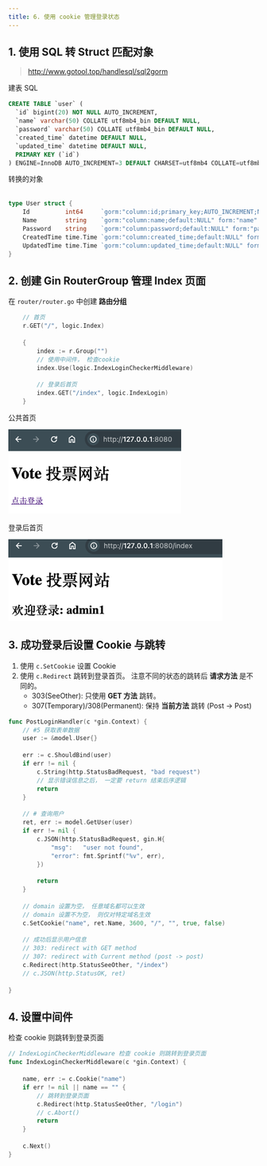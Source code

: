 ```yaml
---
title: 6. 使用 cookie 管理登录状态
---
```



## 1. 使用 SQL 转 Struct 匹配对象

> http://www.gotool.top/handlesql/sql2gorm

建表 SQL

```sql
CREATE TABLE `user` (
  `id` bigint(20) NOT NULL AUTO_INCREMENT,
  `name` varchar(50) COLLATE utf8mb4_bin DEFAULT NULL,
  `password` varchar(50) COLLATE utf8mb4_bin DEFAULT NULL,
  `created_time` datetime DEFAULT NULL,
  `updated_time` datetime DEFAULT NULL,
  PRIMARY KEY (`id`)
) ENGINE=InnoDB AUTO_INCREMENT=3 DEFAULT CHARSET=utf8mb4 COLLATE=utf8mb4_bin;
```

转换的对象

```go

type User struct {
	Id          int64     `gorm:"column:id;primary_key;AUTO_INCREMENT;NOT NULL" form:"id" json:"id"`
	Name        string    `gorm:"column:name;default:NULL" form:"name" json:"name"`
	Password    string    `gorm:"column:password;default:NULL" form:"password" json:"password"`
	CreatedTime time.Time `gorm:"column:created_time;default:NULL" form:"createdTime" json:"createdTime"`
	UpdatedTime time.Time `gorm:"column:updated_time;default:NULL" form:"updatedTime" json:"updatedTime"`
}
```

## 2. 创建 Gin RouterGroup 管理 Index 页面

在 `router/router.go` 中创建 **路由分组**

```go
	// 首页
	r.GET("/", logic.Index)

	{
		index := r.Group("")
		// 使用中间件， 检查cookie
		index.Use(logic.IndexLoginCheckerMiddleware)

		// 登录后首页
		index.GET("/index", logic.IndexLogin)
	}
```

公共首页

![](./index.png)

登录后首页

![](./index-login.png)


## 3. 成功登录后设置 Cookie 与跳转

1. 使用 `c.SetCookie` 设置 Cookie
2. 使用 `c.Redirect` 跳转到登录首页。 注意不同的状态的跳转后 **请求方法** 是不同的。
    + 303(SeeOther): 只使用 **GET 方法** 跳转。
    + 307(Temporary)/308(Permanent): 保持 **当前方法** 跳转 (Post -> Post)

```go
func PostLoginHandler(c *gin.Context) {
	// #5 获取表单数据
	user := &model.User{}

	err := c.ShouldBind(user)
	if err != nil {
		c.String(http.StatusBadRequest, "bad request")
		// 显示错误信息之后， 一定要 return 结束后序逻辑
		return
	}

	// # 查询用户
	ret, err := model.GetUser(user)
	if err != nil {
		c.JSON(http.StatusBadRequest, gin.H{
			"msg":   "user not found",
			"error": fmt.Sprintf("%v", err),
		})

		return
	}

	// domain 设置为空， 任意域名都可以生效
	// domain 设置不为空， 则仅对特定域名生效
	c.SetCookie("name", ret.Name, 3600, "/", "", true, false)

	// 成功后显示用户信息
	// 303: redirect with GET method
	// 307: redirect with Current method (post -> post)
	c.Redirect(http.StatusSeeOther, "/index")
	// c.JSON(http.StatusOK, ret)

}
```

## 4. 设置中间件

检查 cookie 则跳转到登录页面

```go
// IndexLoginCheckerMiddleware 检查 cookie 则跳转到登录页面
func IndexLoginCheckerMiddleware(c *gin.Context) {

	name, err := c.Cookie("name")
	if err != nil || name == "" {
		// 跳转到登录页面
		c.Redirect(http.StatusSeeOther, "/login")
		// c.Abort()
		return
	}

	c.Next()
}
```